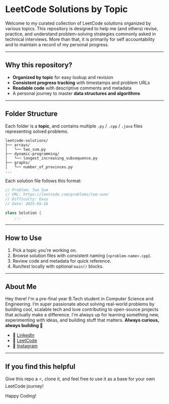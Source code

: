 # LeetCode Solutions by Topic

Welcome to my curated collection of LeetCode solutions organized by various topics. This repository is designed to help me (and others) revise, practice, and understand problem-solving strategies commonly asked in technical interviews. More than that, it is primarily for self accountability and to maintain a record of my personal progress.

---

## Why this repository?

- **Organized by topic** for easy lookup and revision  
- **Consistent progress tracking** with timestamps and problem URLs
- **Readable code** with descriptive comments and metadata  
- A personal journey to master **data structures and algorithms**

---

## Folder Structure

Each folder is a **topic**, and contains multiple `.py` / `.cpp` / `.java` files representing solved problems.

```
leetcode-solutions/
├── arrays/
│   └── two_sum.py
├── dynamic-programming/
│   └── longest_increasing_subsequence.py
├── graphs/
│   └── number_of_provinces.py
...
```

Each solution file follows this format:

```cpp
// Problem: Two Sum
// URL: https://leetcode.com/problems/two-sum/
// Difficulty: Easy
// Date: 2025-05-16

class Solution {
    ...
```

---


## How to Use

1. Pick a topic you're working on.  
2. Browse solution files with consistent naming (`<problem-name>.cpp`).  
3. Review code and metadata for quick reference.  
4. Run/test locally with optional `main()` blocks.

---


## About Me

Hey there! I'm a pre-final year B.Tech student in Computer Science and Engineering. I’m super passionate about solving real-world problems by building cool, scalable tech and love contributing to open-source projects that actually make a difference. I'm always up for learning something new, experimenting with ideas, and building stuff that matters. **Always curious, always building 🫡** 

- 🔗 [LinkedIn](https://www.linkedin.com/in/your-profile)
- 🧠 [LeetCode](https://leetcode.com/u/azrael2704/)
- 📱 [Instagram](https://www.instagram.com/_amartyaa_/)

---

## If you find this helpful

Give this repo a ⭐, clone it, and feel free to use it as a base for your own LeetCode journey!

Happy Coding!
